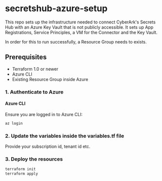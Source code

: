 # secretshub-azure-setup
This repo sets up the infrastructure needed to connect CyberArk's Secrets Hub with an Azure Key Vault that is not publicly accessible. 
It sets up App Registrations, Service Principles, a VM for the Connector and the Key Vault.

In order for this to run successfully, a Resource Group needs to exists.

## Prerequisites

- Terraform 1.0 or newer
- Azure CLI
- Existing Resource Group inside Azure

### 1. Authenticate to Azure

#### Azure CLI

Ensure you are logged in to Azure CLI:
```bash
az login
```
### 2. Update the variables inside the variables.tf file

Provide your subscription id, tenant id etc.

### 3. Deploy the resources

```bash
terraform init
terraform apply
```
